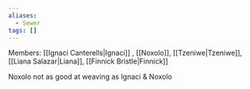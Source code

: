 ```yaml
---
aliases:
  - Sewer
tags: []
---
```


Members: [[Ignaci Canterells|Ignaci]] , [[Noxolo]], [[Tzeniwe|Tzeniwe]], [[Liana Salazar|Liana]], [[Finnick Bristle|Finnick]]

Noxolo not as good at weaving as Ignaci & Noxolo